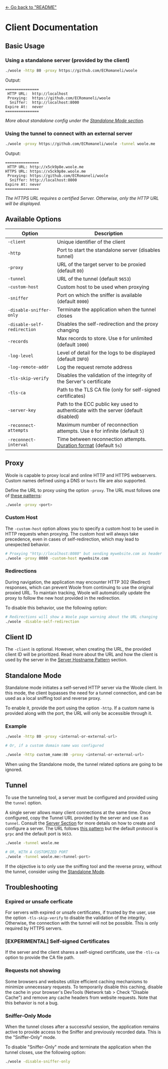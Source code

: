 [<- Go back to "README"](../README.md)

# Client Documentation

## Basic Usage

### Using a standalone server (provided by the client)

```sh
./woole -http 80 -proxy https://github.com/ECRomaneli/woole
```

Output:
```
===============
 HTTP URL:  http://localhost
 Proxying:  https://github.com/ECRomaneli/woole
  Sniffer:  http://localhost:8000
Expire At:  never
===============
```
*More about standalone config under the [Standalone Mode section](#standalone-mode).*

### Using the tunnel to connect with an external server

```sh
./woole -proxy https://github.com/ECRomaneli/woole -tunnel woole.me
```

Output:
```
===============
 HTTP URL: http://x5ck9p8e.woole.me
HTTPS URL: https://x5ck9p8e.woole.me
 Proxying: https://github.com/ECRomaneli/woole
  Sniffer: http://localhost:8000
Expire At: never
===============
```

*The HTTPS URL requires a certified Server. Otherwise, only the HTTP URL will be displayed.*

## Available Options

| Option                      | Description                                                                |
|-----------------------------|----------------------------------------------------------------------------|
| `-client`                   | Unique identifier of the client                                            |
| `-http`                     | Port to start the standalone server (disables tunnel)                      |
| `-proxy`                    | URL of the target server to be proxied (default `80`)                      |
| `-tunnel`                   | URL of the tunnel (default `9653`)                                         |
| `-custom-host`              | Custom host to be used when proxying                                       |
| `-sniffer`                  | Port on which the sniffer is available (default `8000`)                    |
| `-disable-sniffer-only`     | Terminate the application when the tunnel closes                           |
| `-disable-self-redirection` | Disables the self-redirection and the proxy changing                       |
| `-records`                  | Max records to store. Use `0` for unlimited (default `1000`)               |
| `-log-level`                | Level of detail for the logs to be displayed (default `INFO`)              |
| `-log-remote-addr`          | Log the request remote address                                             |
| `-tls-skip-verify`          | Disables the validation of the integrity of the Server's certificate       |
| `-tls-ca`                   | Path to the TLS CA file (only for self-signed certificates)                |
| `-server-key`               | Path to the ECC public key used to authenticate with the server (default disabled)   |
| `-reconnect-attempts`       | Maximum number of reconnection attempts. Use `0` for infinite (default `5`)|
| `-reconnect-interval`       | Time between reconnection attempts. [Duration format](special-types.md#duration-format) (default `5s`) |

## Proxy

Woole is capable to proxy local and online HTTP and HTTPS webservers. Custom names defined using a DNS or `hosts` file are also supported.

Define the URL to proxy using the option `-proxy`. The URL must follows one of [these patterns](special-types.md#url-patterns):

```sh
./woole -proxy <port>
```

### Custom Host

The `-custom-host` option allows you to specify a custom host to be used in HTTP requests when proxying. The custom host will always take precedence, even in cases of self-redirection, which may lead to unexpected behavior.

```sh
# Proxying "http://localhost:8080" but sending mywebsite.com as header
./woole -proxy 8080 -custom-host mywebsite.com
```

### Redirections

During navigation, the application may encounter HTTP 302 (Redirect) responses, which can prevent Woole from continuing to use the original proxied URL. To maintain tracking, Woole will automatically update the proxy to follow the new host provided in the redirection.

To disable this behavior, use the following option:


```sh
# Redirections will show a Woole page warning about the URL changing
./woole -disable-self-redirection
```


## Client ID

The `-client` is optional. However, when creating the URL, the provided client ID will be prioritized.
Read more about the URL and how the client is used by the server in the [Server Hostname Pattern](special-types.md#hostname-pattern) section.

## Standalone Mode

Standalone mode initiates a self-served HTTP server via the Woole client. In this mode, the client bypasses the need for a tunnel connection, and can be used as a local sniffing tool and reverse proxy. 

To enable it, provide the port using the option `-http`. If a custom name is provided along with the port, the URL will only be accessible through it.

### Example

```sh
./woole -http 80 -proxy <internal-or-external-url>

# Or, if a custom domain name was configured

./woole -http custom_name:80 -proxy <internal-or-external-url>
```

When using the Standalone mode, the tunnel related options are going to be ignored.

## Tunnel

To use the tunneling tool, a server must be configured and provided using the `tunnel` option.

A single server allows many client connections at the same time. Once configured, copy the Tunnel URL provided by the server and use it as `tunnel`. Consult the [Server Section](server.md) for more details on how to create and configure a server. The URL follows [this pattern](special-types.md##url-patterns) but the default protocol is `grpc` and the default port is `9653`.

```sh
./woole -tunnel woole.me

# OR, WITH A CUSTOMIZED PORT
./woole -tunnel woole.me:<tunnel-port>
```

If the objective is to only use the sniffing tool and the reverse proxy, without the tunnel, consider using the [Standalone Mode](#standalone-mode).

## Troubleshooting

### Expired or unsafe cerficate

For servers with expired or unsafe certificates, if trusted by the user, use the option `-tls-skip-verify` to disable the validation of the integrity. Otherwise, the connection with the tunnel will not be possible. This is only required by HTTPS servers.

### [EXPERIMENTAL] Self-signed Certificates

If the server and the client shares a self-signed certificate, use the `-tls-ca` option to provide the CA file path.

### Requests not showing

Some browsers and websites utilize efficient caching mechanisms to minimize unnecessary requests. To temporarily disable this caching, disable the cache in your browser's DevTools (Network tab > Check "Disable Cache") and remove any cache headers from website requests. Note that this behavior is not a bug.

### Sniffer-Only Mode

When the tunnel closes after a successful session, the application remains active to provide access to the Sniffer and previously recorded data. This is the "Sniffer-Only" mode.

To disable "Sniffer-Only" mode and terminate the application when the tunnel closes, use the following option:

```sh
./woole -disable-sniffer-only
```
